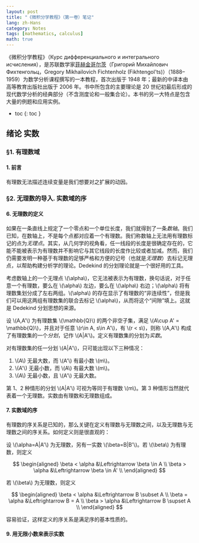 ```yaml
---
layout: post
title: "《微积分学教程》（第一卷）笔记"
lang: zh-Hans
category: Notes
tags: [mathematics, calculus]
math: true
---
```

《微积分学教程》（Курс дифференциального и интегрального исчисления），是苏联数学家[菲赫金哥尔茨](http://analysis.spbu.ru/history/fikhteng/index-e.html)（Григорий Михайлович Фихтенгольц，Gregory Mikhailovich Fichtenholz (Fikhtengol'ts)）（1888–1959）为数学分析课程撰写的一本教程，首次出版于 1948 年；最新的中译本由高等教育出版社出版于 2006 年。书中所包含的主要理论是 20 世纪初最后形成的现代数学分析的经典部分（不含测度论和一般集合论）。本书的另一大特点是包含大量的例题和应用实例。

- toc
{: toc }

## 绪论 实数

### &sect;1. 有理数域

#### 1. 前言

有理数无法描述连续变量是我们想要对之扩展的动因。

### &sect;2. 无理数的导入. 实数域的序

#### 6. 无理数的定义

如果在一条直线上规定了一个零点和一个单位长度，我们就得到了一条*数轴*。我们已知，在数轴上，不是每个点都对应着一个有理数。我们称数轴上无法用有理数标记的点为*无理点*。其实，从几何学的视角看，任一线段的长度是很确定存在的，它能不能被表示为有理数并不影响它与其它线段的长度作比较或者加减。然而，我们仍需要发明一种基于有理数的足够严格和方便的记号（也就是*无理数*）去标记无理点，以帮助构建分析学的理论。Dedekind 的分划理论就是一个很好用的工具。

考虑数轴上的一个无理点 \\(\alpha\\)，它无法被表示为有理数，换句话说，对于任意一个有理数，要么在 \\(\alpha\\) 左边，要么在 \\(\alpha\\) 右边；\\(\alpha\\) 将有理数集划分成了左右两组。\\(\alpha\\) 的存在显示了有理数的“非连续性”，但是我们可以用这两组有理数集的联合去标记 \\(\alpha\\)，从而将这个“间隙”填上。这就是 Dedekind 分划思想的来源。

设 \\(A,A'\\) 为有理数集 \\(\mathbb{Q}\\) 的两个非空子集，满足 \\(A\cup A' = \mathbb{Q}\\)，并且对于任意 \\(r\in A, s\in A'\\)，有 \\(r < s\\)，则称 \\(A,A'\\) 构成了有理数集的一个*分划*，记作 \\(A\|A'\\)。定义有理数集的分划为*实数*。

对有理数集的任一分划 \\(A\|A'\\)，只可能出现以下三种情况：

1. \\(A\\) 无最大数，而 \\(A'\\) 有最小数 \\(m\\)。
2. \\(A'\\) 无最小数，而 \\(A\\) 有最大数 \\(m\\)。
3. \\(A\\) 无最小数，且 \\(A'\\) 无最大数。

第 1、2 种情形的分划 \\(A\|A'\\) 可视为等同于有理数 \\(m\\)。第 3 种情形当然就代表着一个无理数。实数由有理数和无理数组成。

#### 7. 实数域的序

有理数的序关系是已知的，那么关键在定义有理数与无理数之间，以及无理数与无理数之间的序关系。如何定义则是很直观的：

设 \\(\alpha=A\|A'\\) 为无理数，另有一实数 \\(\beta=B\|B'\\)。若 \\(\beta\\) 为有理数，则定义

$$
\begin{aligned}
\beta < \alpha &\Leftrightarrow \beta \in A \\
\beta > \alpha &\Leftrightarrow \beta \in A' \\
\end{aligned}
$$

若 \\(\beta\\) 为无理数，则定义

$$
\begin{aligned}
\beta < \alpha &\Leftrightarrow B \subset A \\
\beta = \alpha &\Leftrightarrow B = A \\
\beta > \alpha &\Leftrightarrow B \supset A \\
\end{aligned}
$$

容易验证，这样定义的序关系是满足序的基本性质的。

#### 9. 用无限小数来表示实数
